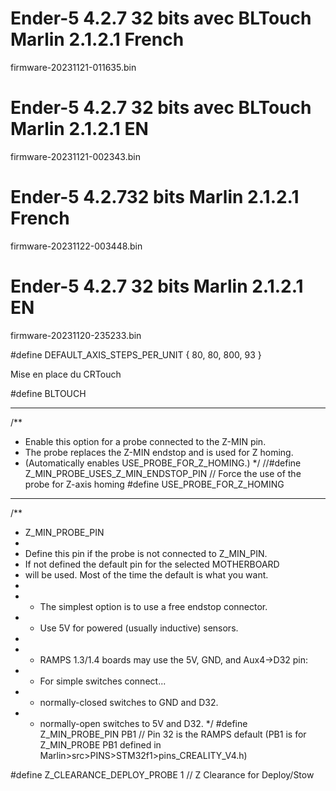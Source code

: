 # Ender-5 4.2.7 32 bits avec BLTouch Marlin 2.1.2.1 French
firmware-20231121-011635.bin

# Ender-5 4.2.7 32 bits avec BLTouch Marlin 2.1.2.1 EN 
firmware-20231121-002343.bin

# Ender-5 4.2.732 bits Marlin 2.1.2.1 French
firmware-20231122-003448.bin

# Ender-5 4.2.7 32 bits Marlin 2.1.2.1 EN
firmware-20231120-235233.bin


#define DEFAULT_AXIS_STEPS_PER_UNIT   { 80, 80, 800, 93 }

Mise en place du CRTouch

#define BLTOUCH
________________________________________________

/**
* Enable this option for a probe connected to the Z-MIN pin.
* The probe replaces the Z-MIN endstop and is used for Z homing.
* (Automatically enables USE_PROBE_FOR_Z_HOMING.)
*/
//#define Z_MIN_PROBE_USES_Z_MIN_ENDSTOP_PIN
// Force the use of the probe for Z-axis homing
#define USE_PROBE_FOR_Z_HOMING
________________________________________________
/**
* Z_MIN_PROBE_PIN
*
* Define this pin if the probe is not connected to Z_MIN_PIN.
* If not defined the default pin for the selected MOTHERBOARD
* will be used. Most of the time the default is what you want.
*
* - The simplest option is to use a free endstop connector.
* - Use 5V for powered (usually inductive) sensors.
*
* - RAMPS 1.3/1.4 boards may use the 5V, GND, and Aux4->D32 pin:
* - For simple switches connect...
* - normally-closed switches to GND and D32.
* - normally-open switches to 5V and D32.
*/
#define Z_MIN_PROBE_PIN PB1 // Pin 32 is the RAMPS default (PB1 is for Z_MIN_PROBE PB1 defined in Marlin>src>PINS>STM32f1>pins_CREALITY_V4.h)

#define Z_CLEARANCE_DEPLOY_PROBE   1 // Z Clearance for Deploy/Stow
